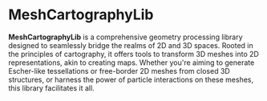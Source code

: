 # MeshCartographyLib

**MeshCartographyLib** is a comprehensive geometry processing library designed to seamlessly bridge the realms of 2D and 3D spaces. Rooted in the principles of cartography, it offers tools to transform 3D meshes into 2D representations, akin to creating maps. Whether you're aiming to generate Escher-like tessellations or free-border 2D meshes from closed 3D structures, or harness the power of particle interactions on these meshes, this library facilitates it all.